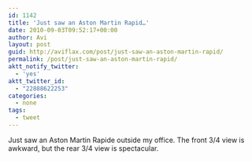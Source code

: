 ```yaml
---
id: 1142
title: 'Just saw an Aston Martin Rapid…'
date: 2010-09-03T09:52:17+00:00
author: Avi
layout: post
guid: http://aviflax.com/post/just-saw-an-aston-martin-rapid/
permalink: /post/just-saw-an-aston-martin-rapid/
aktt_notify_twitter:
  - 'yes'
aktt_twitter_id:
  - "22888622253"
categories:
  - none
tags:
  - tweet
---
```

Just saw an Aston Martin Rapide outside my office. The front 3/4 view is awkward, but the rear 3/4 view is spectacular.
